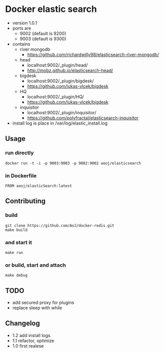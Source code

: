 # Docker elastic search


- version 1.0.1
- ports are
    - 9002 (default is 9200)
    - 9003 (default is 9300)
- contains
    - river mongodb
        - https://github.com/richardwilly98/elasticsearch-river-mongodb/
    - head
        - localhost:9002/_plugin/head/
        - http://mobz.github.io/elasticsearch-head/
    - bigdesk
        - localhost:9002/_plugin/bigdesk/
        - https://github.com/lukas-vlcek/bigdesk
    - HQ
        - localhost:9002/_plugin/HQ/
        - https://github.com/lukas-vlcek/bigdesk
    - inquisitor
        - localhost:9002/_plugin/inquisitor/
        - https://github.com/polyfractal/elasticsearch-inquisitor
- install log is place in /var/log/elastic_install.log


## Usage

### run directly
    docker run -t -i -p 9003:9003 -p 9002:9002 aooj/elasticsearch

### in Dockerfile
    FROM aooj/elasticSearch:latest

## Contributing

### build
    git clone https://github.com/AoJ/docker-redis.git
    make build
    
### and start it
    make run

### or build, start and attach
    make debug

## TODO
- add secured proxy for plugins
- replace sleep with while
    
## Changelog
- 1.2 add install logs
- 1.1 refactor, optimize
- 1.0 first realese
